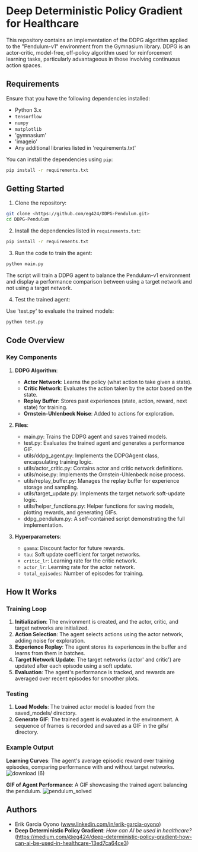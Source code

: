 
# Deep Deterministic Policy Gradient for Healthcare

This repository contains an implementation of the DDPG algorithm applied to the "Pendulum-v1" environment from the Gymnasium library. DDPG is an actor-critic, model-free, off-policy algorithm used for reinforcement learning tasks, particularly advantageous in those involving continuous action spaces.

## Requirements

Ensure that you have the following dependencies installed:

- Python 3.x
- `tensorflow`
- `numpy`
- `matplotlib`
- 'gymnasium'
- 'imageio'
- Any additional libraries listed in 'requirements.txt'

You can install the dependencies using `pip`:

```bash
pip install -r requirements.txt
```

## Getting Started

1. Clone the repository:

```bash
git clone <https://github.com/eg424/DDPG-Pendulum.git>
cd DDPG-Pendulum
```

2. Install the dependencies listed in `requirements.txt`:

```bash
pip install -r requirements.txt
```

3. Run the code to train the agent:

```bash
python main.py
```

The script will train a DDPG agent to balance the Pendulum-v1 environment and display a performance comparison between using a target network and not using a target network.

4. Test the trained agent:

Use 'test.py' to evaluate the trained models:

```bash
python test.py
```

## Code Overview

### Key Components

1. **DDPG Algorithm**: 
   - **Actor Network**: Learns the policy (what action to take given a state).
   - **Critic Network**: Evaluates the action taken by the actor based on the state.
   - **Replay Buffer**: Stores past experiences (state, action, reward, next state) for training.
   - **Ornstein-Uhlenbeck Noise**: Added to actions for exploration.

2. **Files**:
   - main.py: Trains the DDPG agent and saves trained models.
   - test.py: Evaluates the trained agent and generates a performance GIF.
   - utils/ddpg_agent.py: Implements the DDPGAgent class, encapsulating training logic.
   - utils/actor_critic.py: Contains actor and critic network definitions.
   - utils/noise.py: Implements the Ornstein-Uhlenbeck noise process.
   - utils/replay_buffer.py: Manages the replay buffer for experience storage and sampling.
   - utils/target_update.py: Implements the target network soft-update logic.
   - utils/helper_functions.py: Helper functions for saving models, plotting rewards, and      generating GIFs.
   - ddpg_pendulum.py: A self-contained script demonstrating the full implementation.
   
3. **Hyperparameters**:
   - `gamma`: Discount factor for future rewards.
   - `tau`: Soft update coefficient for target networks.
   - `critic_lr`: Learning rate for the critic network.
   - `actor_lr`: Learning rate for the actor network.
   - `total_episodes`: Number of episodes for training.

## How It Works

### Training Loop

1. **Initialization**: The environment is created, and the actor, critic, and target networks are initialized.
2. **Action Selection**: The agent selects actions using the actor network, adding noise for exploration.
3. **Experience Replay**: The agent stores its experiences in the buffer and learns from them in batches.
4. **Target Network Update**: The target networks (actor' and critic') are updated after each episode using a soft update.
5. **Evaluation**: The agent's performance is tracked, and rewards are averaged over recent episodes for smoother plots.

### Testing
1. **Load Models**: The trained actor model is loaded from the saved_models/ directory.
2. **Generate GIF**: The trained agent is evaluated in the environment. A sequence of frames is recorded and saved as a GIF in the gifs/ directory.
   
### Example Output
**Learning Curves**:
The agent's average episodic reward over training episodes, comparing performance with and without target networks.
![download (6)](https://github.com/user-attachments/assets/b500efde-8843-49c7-9c45-d52ff39ace6d)

**GIF of Agent Performance**:
A GIF showcasing the trained agent balancing the pendulum.
![pendulum_solved](https://github.com/user-attachments/assets/e089a839-39ca-4c4a-8687-609d4cebd3d7)


## Authors

- Erik Garcia Oyono (www.linkedin.com/in/erik-garcia-oyono)
- **Deep Deterministic Policy Gradient**: *How can AI be used in healthcare?* (https://medium.com/@eg424/deep-deterministic-policy-gradient-how-can-ai-be-used-in-healthcare-13ed7ca64ce3)
